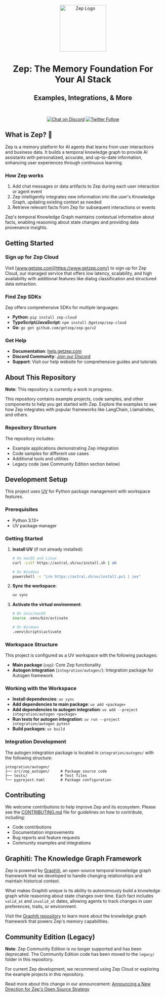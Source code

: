 <p align="center">
  <a href="https://www.getzep.com/">
    <img src="https://github.com/user-attachments/assets/119c5682-9654-4257-8922-56b7cb8ffd73" width="150" alt="Zep Logo">
  </a>
</p>

<h1 align="center">
Zep: The Memory Foundation For Your AI Stack
</h1>

<h2 align="center">Examples, Integrations, & More</h2>

<br />

<p align="center">
  <a href="https://discord.gg/W8Kw6bsgXQ"><img
    src="https://dcbadge.vercel.app/api/server/W8Kw6bsgXQ?style=flat"
    alt="Chat on Discord"
  /></a>
  <a href="https://twitter.com/intent/follow?screen_name=zep_ai" target="_new"><img alt="Twitter Follow" src="https://img.shields.io/twitter/follow/zep_ai"></a>
</p>

## What is Zep? 💬

Zep is a memory platform for AI agents that learns from user interactions and business data. It builds a temporal knowledge graph to provide AI assistants with personalized, accurate, and up-to-date information, enhancing user experiences through continuous learning.

### How Zep works

1. Add chat messages or data artifacts to Zep during each user interaction or agent event
2. Zep intelligently integrates new information into the user's Knowledge Graph, updating existing context as needed
3. Retrieve relevant facts from Zep for subsequent interactions or events

Zep's temporal Knowledge Graph maintains contextual information about facts, enabling reasoning about state changes and providing data provenance insights.

## Getting Started

### Sign up for Zep Cloud

Visit [www.getzep.com](https://www.getzep.com/) to sign up for Zep Cloud, our managed service that offers low latency, scalability, and high availability with additional features like dialog classification and structured data extraction.

### Find Zep SDKs

Zep offers comprehensive SDKs for multiple languages:

- **Python**: `pip install zep-cloud`
- **TypeScript/JavaScript**: `npm install @getzep/zep-cloud`
- **Go**: `go get github.com/getzep/zep-go/v2`

### Get Help

- **Documentation**: [help.getzep.com](https://help.getzep.com)
- **Discord Community**: [Join our Discord](https://discord.gg/W8Kw6bsgXQ)
- **Support**: Visit our help website for comprehensive guides and tutorials

## About This Repository

**Note**: This repository is currently a work in progress.

This repository contains example projects, code samples, and other components to help you get started with Zep. Explore the examples to see how Zep integrates with popular frameworks like LangChain, LlamaIndex, and others.

### Repository Structure

The repository includes:

- Example applications demonstrating Zep integration
- Code samples for different use cases
- Additional tools and utilities
- Legacy code (see Community Edition section below)

## Development Setup

This project uses [UV](https://github.com/astral-sh/uv) for Python package management with workspace features.

### Prerequisites

- Python 3.13+
- UV package manager

### Getting Started

1. **Install UV** (if not already installed):
   ```bash
   # On macOS and Linux
   curl -LsSf https://astral.sh/uv/install.sh | sh
   
   # On Windows
   powershell -c "irm https://astral.sh/uv/install.ps1 | iex"
   ```

2. **Sync the workspace**:
   ```bash
   uv sync
   ```

3. **Activate the virtual environment**:
   ```bash
   # On Unix/macOS
   source .venv/bin/activate
   
   # On Windows
   .venv\Scripts\activate
   ```

### Workspace Structure

This project is configured as a UV workspace with the following packages:

- **Main package** (`zep`): Core Zep functionality
- **Autogen integration** (`integration/autogen/`): Integration package for Autogen framework

### Working with the Workspace

- **Install dependencies**: `uv sync`
- **Add dependencies to main package**: `uv add <package>`
- **Add dependencies to autogen integration**: `uv add --project integration/autogen <package>`
- **Run tests for autogen integration**: `uv run --project integration/autogen pytest`
- **Build packages**: `uv build`

### Integration Development

The autogen integration package is located in `integration/autogen/` with the following structure:

```
integration/autogen/
├── src/zep_autogen/     # Package source code
├── tests/               # Test files
└── pyproject.toml       # Package configuration
```

## Contributing

We welcome contributions to help improve Zep and its ecosystem. Please see the [CONTRIBUTING.md](CONTRIBUTING.md) file for guidelines on how to contribute, including:

- Code contributions
- Documentation improvements
- Bug reports and feature requests
- Community examples and integrations

## Graphiti: The Knowledge Graph Framework

Zep is powered by [Graphiti](https://github.com/getzep/graphiti), an open-source temporal knowledge graph framework that we developed to handle changing relationships and maintain historical context.

What makes Graphiti unique is its ability to autonomously build a knowledge graph while reasoning about state changes over time. Each fact includes `valid_at` and `invalid_at` dates, allowing agents to track changes in user preferences, traits, or environment.

Visit the [Graphiti repository](https://github.com/getzep/graphiti) to learn more about the knowledge graph framework that powers Zep's memory capabilities.


## Community Edition (Legacy)

**Note**: Zep Community Edition is no longer supported and has been deprecated. The Community Edition code has been moved to the `legacy/` folder in this repository.

For current Zep development, we recommend using Zep Cloud or exploring the example projects in this repository.

Read more about this change in our announcement: [Announcing a New Direction for Zep's Open Source Strategy](https://blog.getzep.com/announcing-a-new-direction-for-zeps-open-source-strategy/)
